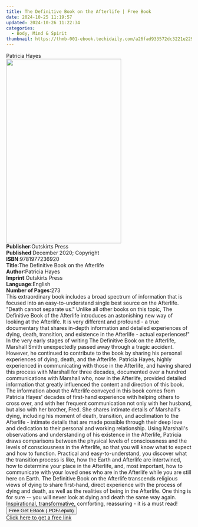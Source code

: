 ```yaml
---
title: The Definitive Book on the Afterlife | Free Book
date: 2024-10-25 11:19:57
updated: 2024-10-26 11:22:34
categories:
  - Body, Mind & Spirit
thumbnail: https://thmb-001-ebook.techidaily.com/a26fad933572dc3221e229a7cb8ee6c3fa75ed87695c80506c1573a75ee29a5a.jpg
---
```

<main id="book-container">
  <div class="flex flex-col">
    <div class="book-brief flex-1 py-6 px-4 sm:p-6 md:py-10 md:px-8">
      <!-- brief-->
      <div class="book-brief-main">Patricia Hayes</div>
    </div>
    <div
      class="book-meta-info flex-1 grid gap-4 col-start-1 col-end-3 row-start-1 sm:mb-6 sm:grid-cols-4 lg:gap-6 lg:col-start-2 lg:row-end-6 lg:row-span-6 lg:mb-0"
    >
      <div
        class="book-meta-info-left place-content-center mt-4 p-4 text-sm leading-6 col-start-2 col-span-2 dark:text-slate-400"
      >
        <img
          class="w-full h-500 object-cover rounded-lg sm:h-255 sm:col-span-2 lg:col-span-full"
          src="https://img-001-ebook.techidaily.com/bbdc69283da8086349ef469c3b180e7eb1e5e202b513a6fdc943ad3f973cc47e.jpg"
          alt=""
          width="312"
          height="500"
        />
      </div>
      <div
        class="book-meta-info-right mt-2 col-start-1 row-start-2 col-span-3 self-center"
      >
        <!-- meta data  -->
        <div class="flex flex-col px-4 md:px-8">
          <div class="flex-1">
            <strong>Publisher</strong>:<span class="px-2">Outskirts Press</span>
          </div>
          <div class="flex-1">
            <strong>Published</strong>:<span class="px-2"
              >December 2020; Copyright</span
            >
          </div>
          <div class="flex-1">
            <strong>ISBN</strong>:<span class="px-2">9781977236920</span>
          </div>
          <div class="flex-1">
            <strong>Title</strong>:<span class="px-2"
              >The Definitive Book on the Afterlife</span
            >
          </div>
          <div class="flex-1">
            <strong>Author</strong>:<span class="px-2">Patricia Hayes</span>
          </div>
          <div class="flex-1">
            <strong>Imprint</strong>:<span class="px-2">Outskirts Press</span>
          </div>
          <div class="flex-1">
            <strong>Language</strong>:<span class="px-2">English</span>
          </div>
          <div class="flex-1">
            <strong>Number of Pages</strong>:<span class="px-2">273</span>
          </div>
        </div>
      </div>
    </div>
    <div class="book-description flex-1 py-6 px-4 sm:p-6 md:py-10 md:px-8">
      <div class="book-description-main">
        <div accordion-content="" id="description">
          This extraordinary book includes a broad spectrum of information that
          is focused into an easy-to-understand single best source on the
          Afterlife. "Death cannot separate us." Unlike all other books on this
          topic, The Definitive Book of the Afterlife introduces an astonishing
          new way of looking at the Afterlife. It is very different and profound
          - a true documentary that shares in-depth information and detailed
          experiences of dying, death, transition, and existence in the
          Afterlife - actual experiences!" In the very early stages of writing
          The Definitive Book on the Afterlife, Marshall Smith unexpectedly
          passed away through a tragic accident. However, he continued to
          contribute to the book by sharing his personal experiences of dying,
          death, and the Afterlife. Patricia Hayes, highly experienced in
          communicating with those in the Afterlife, and having shared this
          process with Marshall for three decades, documented over a hundred
          communications with Marshall who, now in the Afterlife, provided
          detailed information that greatly influenced the content and direction
          of this book. The information about the Afterlife conveyed in this
          book comes from Patricia Hayes' decades of first-hand experience with
          helping others to cross over, and with her frequent communication not
          only with her husband, but also with her brother, Fred. She shares
          intimate details of Marshall's dying, including his moment of death,
          transition, and acclimation to the Afterlife - intimate details that
          are made possible through their deep love and dedication to their
          personal and working relationship. Using Marshall's observations and
          understanding of his existence in the Afterlife, Patricia draws
          comparisons between the physical levels of consciousness and the
          levels of consciousness in the Afterlife, so that you will know what
          to expect and how to function. Practical and easy-to-understand, you
          discover what the transition process is like, how the Earth and
          Afterlife are intertwined, how to determine your place in the
          Afterlife, and, most important, how to communicate with your loved
          ones who are in the Afterlife while you are still here on Earth. The
          Definitive Book on the Afterlife transcends religious views of dying
          to share first-hand, direct experience with the process of dying and
          death, as well as the realities of being in the Afterlife. One thing
          is for sure -- you will never look at dying and death the same way
          again. Inspirational, transformative, comforting, reassuring - it is a
          must read!
        </div>
        <div class="accordion-fader"></div>
      </div>
    </div>
    <div class="book-excerpts flex-1 py-6 px-4 sm:p-6 md:py-10 md:px-8"></div>
    <div
      class="book-about-author flex-1 py-6 px-4 sm:p-6 md:py-10 md:px-8"
    ></div>
    <div class="book-free-get flex-1 py-6 px-4 sm:p-6 md:py-10 md:px-8">
      <button
        id="btn-free-get"
        class="bg-blue-500 hover:bg-blue-700 text-white font-bold py-2 px-4 rounded"
      >
        Free Get EBook (.PDF/.epub)
      </button>
      <div id="countdown-display" class="px-2 text-lg mt-2"></div>
      <a
        id="free-link"
        class="hidden bg-blue-500 hover:bg-blue-700 text-white font-bold py-2 px-4 rounded"
        href="https://www.ebooks.com/en-us/book/210830221/the-definitive-book-on-the-afterlife/patricia-hayes/"
        target="_blank"
        >Click here to get a free link</a
      >
    </div>
    <script>
      let countdownTime = 0;
      let countdownInterval = null;
      document
        .getElementById('btn-free-get')
        .addEventListener('click', startCountdown);
      function startCountdown() {
        countdownTime = new Date().getTime() + 60000 * 3;
        countdownInterval = setInterval(updateCountdown, 1000);
        document.getElementById('btn-free-get').disabled = true;
        document
          .getElementById('btn-free-get')
          .classList.add('bg-gray-500', 'cursor-not-allowed');
      }
      function updateCountdown() {
        let currentTime = new Date().getTime();
        let timeLeft = countdownTime - currentTime;
        let secondsLeft = Math.floor(timeLeft / 1000);
        document.getElementById('countdown-display').innerHTML =
          `Remaining time: ${secondsLeft} seconds.`;
        if (secondsLeft <= 0) {
          clearInterval(countdownInterval);
          document.getElementById('btn-free-get').classList.add('hidden');
          document.getElementById('free-link').classList.remove('hidden');
          document.getElementById('countdown-display').innerHTML = '';
        }
      }
    </script>
  </div>
</main>
